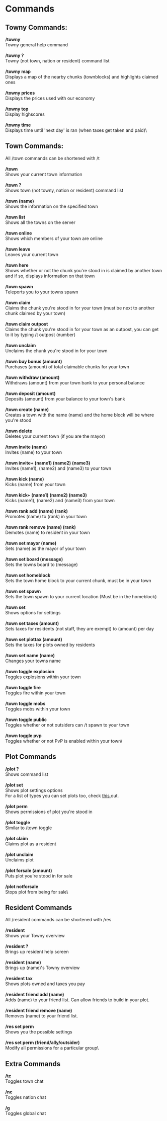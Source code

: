 # Commands

## **Towny Commands:**

&#x20;**/towny**\
&#x20;Towny general help command\
\
&#x20;**/towny ?**\
&#x20;Towny (not town, nation or resident) command list\
\
&#x20;**/towny map**\
&#x20;Displays a map of the nearby chunks (townblocks) and highlights claimed ones\
\
&#x20;**/towny prices**\
&#x20;Displays the prices used with our economy\
\
&#x20;**/towny top**\
&#x20;Display highscores\
\
&#x20;**/towny time**\
&#x20;Displays time until 'next day' is ran (when taxes get taken and paid)\


## **Town Commands:**

All /town commands can be shortened with /t\
\
&#x20;**/town**\
&#x20;Shows your current town information\
\
&#x20;**/town ?**\
&#x20;Shows town (not towny, nation or resident) command list\
\
&#x20;**/town (name)**\
&#x20;Shows the information on the specified town\
\
&#x20;**/town list**\
&#x20;Shows all the towns on the server\
\
&#x20;**/town online**\
&#x20;Shows which members of your town are online\
\
&#x20;**/town leave**\
&#x20;Leaves your current town\
\
&#x20;**/town here**\
&#x20;Shows whether or not the chunk you're stood in is claimed by another town and if so, displays information on that town\
\
&#x20;**/town spawn**\
&#x20;Teleports you to your towns spawn\
\
&#x20;**/town claim**\
&#x20;Claims the chunk you're stood in for your town (must be next to another chunk claimed by your town)\
\
&#x20;**/town claim outpost**\
&#x20;Claims the chunk you're stood in for your town as an outpost, you can get to it by typing /t outpost (number)\
\
&#x20;**/town unclaim**\
&#x20;Unclaims the chunk you're stood in for your town\
\
&#x20;**/town buy bonus (amount)**\
&#x20;Purchases (amount) of total claimable chunks for your town\
\
&#x20;**/town withdraw (amount)**\
&#x20;Withdraws (amount) from your town bank to your personal balance\
\
&#x20;**/town deposit (amount)**\
&#x20;Deposits (amount) from your balance to your town's bank\
\
&#x20;**/town create (name)**\
&#x20;Creates a town with the name (name) and the home block will be where you're stood\
\
&#x20;**/town delete**\
&#x20;Deletes your current town (if you are the mayor)\
\
&#x20;**/town invite (name)**\
&#x20;Invites (name) to your town\
\
&#x20;**/town invite+ (name1) (name2) (name3)**\
&#x20;Invites (name1), (name2) and (name3) to your town\
\
&#x20;**/town kick (name)**\
&#x20;Kicks (name) from your town\
\
&#x20;**/town kick+ (name1) (name2) (name3)**\
&#x20;Kicks (name1), (name2) and (name3) from your town\
\
&#x20;**/town rank add (name) (rank)**\
&#x20;Promotes (name) to (rank) in your town\
\
&#x20;**/town rank remove (name) (rank)**\
&#x20;Demotes (name) to resident in your town\
\
&#x20;**/town set mayor (name)**\
&#x20;Sets (name) as the mayor of your town\
\
&#x20;**/town set board (message)**\
&#x20;Sets the towns board to (message)\
\
&#x20;**/town set homeblock**\
&#x20;Sets the town home block to your current chunk, must be in your town\
\
&#x20;**/town set spawn**\
&#x20;Sets the town spawn to your current location (Must be in the homeblock)\
\
&#x20;**/town set**\
&#x20;Shows options for settings\
\
&#x20;**/town set taxes (amount)**\
&#x20;Sets taxes for residents (not staff, they are exempt) to (amount) per day\
\
&#x20;**/town set plottax (amount)**\
&#x20;Sets the taxes for plots owned by residents\
\
&#x20;**/town set name (name)**\
&#x20;Changes your towns name\
\
&#x20;**/town toggle explosion**\
&#x20;Toggles explosions within your town\
\
&#x20;**/town toggle fire**\
&#x20;Toggles fire within your town\
\
&#x20;**/town toggle mobs**\
&#x20;Toggles mobs within your town\
\
&#x20;**/town toggle public**\
&#x20;Toggles whether or not outsiders can /t spawn to your town\
\
&#x20;**/town toggle pvp**\
&#x20;Toggles whether or not PvP is enabled within your town\


## **Plot Commands**

**/plot ?**\
&#x20;Shows command list\
\
&#x20;**/plot set**\
&#x20;Shows plot settings options\
&#x20;For a list of types you can set plots too, check [this ](broken-reference)out.\
\
&#x20;**/plot perm**\
&#x20;Shows permissions of plot you're stood in\
\
&#x20;**/plot toggle**\
&#x20;Similar to /town toggle\
\
&#x20;**/plot claim**\
&#x20;Claims plot as a resident\
\
&#x20;**/plot unclaim**\
&#x20;Unclaims plot\
\
&#x20;**/plot forsale (amount)**\
&#x20;Puts plot you're stood in for sale\
\
&#x20;**/plot notforsale**\
&#x20;Stops plot from being for sale\


## **Resident Commands**

All /resident commands can be shortened with /res\
\
&#x20;**/resident**\
&#x20;Shows your Towny overview\
\
&#x20;**/resident ?**\
&#x20;Brings up resident help screen\
\
&#x20;**/resident (name)**\
&#x20;Brings up (name)'s Towny overview\
\
&#x20;**/resident tax**\
&#x20;Shows plots owned and taxes you pay\
\
&#x20;**/resident friend add (name)**\
&#x20;Adds (name) to your friend list. Can allow friends to build in your plot.\
\
&#x20;**/resident friend remove (name)**\
&#x20;Removes (name) to your friend list.\
\
&#x20;**/res set perm**\
&#x20;Shows you the possible settings\
\
&#x20;**/res set perm (friend/ally/outsider)**\
&#x20;Modify all permissions for a particular group\


## **Extra Commands**

**/tc**\
Toggles town chat\
\
**/nc**\
Toggles nation chat\
\
**/g**\
Toggles global chat
